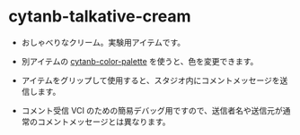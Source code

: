 # cytanb-talkative-cream

- おしゃべりなクリーム。実験用アイテムです。

- 別アイテムの [cytanb-color-palette](../color-palette/README.md) を使うと、色を変更できます。

- アイテムをグリップして使用すると、スタジオ内にコメントメッセージを送信します。

- コメント受信 VCI のための簡易デバッグ用ですので、送信者名や送信元が通常のコメントメッセージとは異なります。
